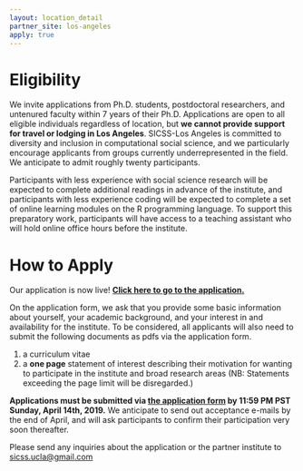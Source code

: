 ```yaml
---
layout: location_detail
partner_site: los-angeles
apply: true
---
```


# Eligibility

We invite applications from Ph.D. students, postdoctoral researchers, and untenured faculty within 7 years of their Ph.D. Applications are open to all eligible individuals regardless of location, but **we cannot provide support for travel or lodging in Los Angeles**. SICSS-Los Angeles is committed to diversity and inclusion in computational social science, and we particularly encourage applicants from groups currently underrepresented in the field. We anticipate to admit roughly twenty participants.


Participants with less experience with social science research will be expected to complete additional readings in advance of the institute, and participants with less experience coding will be expected to complete a set of online learning modules on the R programming language. To support this preparatory work, participants will have access to a teaching assistant who will hold online office hours before the institute.


# How to Apply

Our application is now live! **[Click here to go to the application.](https://goo.gl/forms/iA63E0rYxrShAC302)** 

On the application form, we ask that you provide some basic information about yourself, your academic background, and your interest in and availability for the institute. To be considered, all applicants will also need to submit the following documents as pdfs via the application form.

1. a curriculum vitae
2. a **one page** statement of interest describing their motivation for wanting to participate in the institute and broad research areas (NB: Statements exceeding the page limit will be disregarded.)

**Applications must be submitted via [the application form](https://goo.gl/forms/iA63E0rYxrShAC302) by 11:59 PM PST Sunday, April 14th, 2019.** We anticipate to send out acceptance e-mails by the end of April, and will ask participants to confirm their participation very soon thereafter. 

Please send any inquiries about the application or the partner institute to [sicss.ucla@gmail.com  ](mailto:sicss.ucla@gmail.com)
